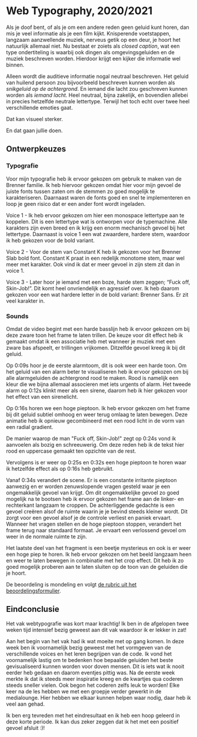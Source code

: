 # Web Typography, 2020/2021

Als je doof bent, of als je om een andere reden geen geluid kunt horen, dan mis je veel informatie als je een film kijkt. Knisperende voetstappen, langzaam aanzwellende muziek, nerveus getik op een deur, je hoort het natuurlijk allemaal niet. Nu bestaat er zoiets als *closed caption*, wat een type ondertiteling is waarbij ook dingen als omgevingsgeluiden en de muziek beschreven worden. Hierdoor krijgt een kijker die informatie wel binnen.

Alleen wordt die auditieve informatie nogal neutraal beschreven. Het geluid van huilend persoon zou bijvoorbeeld beschreven kunnen worden als *snikgeluid op de achtergrond*. En iemand die lacht zou geschreven kunnen worden als *iemand lacht.* Heel neutraal, bijna zakelijk, en bovendien allebei in precies hetzelfde neutrale lettertype. Terwijl het toch echt over twee heel verschillende emoties gaat. 

Dat kan visueel sterker. 

En dat gaan jullie doen.

## Ontwerpkeuzes

### Typografie

Voor mijn typografie heb ik ervoor gekozen om gebruik te maken van de Brenner familie. Ik heb hiervoor gekozen omdat hier voor mijn gevoel de juiste fonts tussen zaten om de stemmen zo goed mogelijk te karakteriseren. Daarnaast waren de fonts goed en snel te implementeren en loop je geen risico dat er een ander font wordt ingeladen.

Voice 1 - Ik heb ervoor gekozen om hier een monospace lettertype aan te koppelen. Dit is een lettertype wat is ontworpen voor de typemachine. Alle karakters zijn even breed en ik krijg een enorm mechanisch gevoel bij het lettertype. Daarnaast is voice 1 een wat zwaardere, hardere stem, waardoor ik heb gekozen voor de bold variant.

Voice 2 - Voor de stem van Constant K heb ik gekozen voor het Brenner Slab bold font. Constant K praat in een redelijk monotome stem, maar wel meer met karakter. Ook vind ik dat er meer gevoel in zijn stem zit dan in voice 1.

Voice 3 - Later hoor je iemand met een boze, harde stem zeggen; “Fuck off, Skin-Job!”. Dit komt heel onvriendelijk en agressief over. Ik heb daarom gekozen voor een wat hardere letter in de bold variant: Brenner Sans. Er zit veel karakter in. 


### Sounds

Omdat de video begint met een harde basslijn heb ik ervoor gekozen om bij deze zware toon het frame te laten trillen. De keuze voor dit effect heb ik gemaakt omdat ik een associatie heb met wanneer je muziek met een zware bas afspeelt, er trillingen vrijkomen. Ditzelfde gevoel kreeg ik bij dit geluid.

Op 0:09s hoor je de eerste alarmtoom, dit is ook weer een harde toon. Om het geluid van een alarm beter te visualiseren heb ik ervoor gekozen om bij alle alarmgeluiden de achtergrond rood te maken. Rood is namelijk een kleur die we bijna allemaal associeren met iets urgents of alarm. Het tweede alarm op 0:12s klinkt meer als een sirene, daarom heb ik hier gekozen voor het effect van een sirenelicht. 

Op 0:16s horen we een hoge pieptoon. Ik heb ervoor gekozen om het frame bij dit geluid subtiel omhoog en weer terug omlaag te laten bewegen. Deze animatie heb ik opnieuw gecombineerd met een rood licht in de vorm van een radial gradient.

De manier waarop de man "Fuck off, Skin-Job!" zegt op 0:24s vond ik aanvoelen als bozig en schreeuwerig. Om deze reden heb ik de tekst hier rood en uppercase gemaakt ten opzichte van de rest.

Vervolgens is er weer op 0:25s en 0:32s een hoge pieptoon te horen waar ik hetzelfde effect als op 0:16s heb gebruikt. 

Vanaf 0:34s verandert de scene. Er is een constante irritante pieptoon aanwezig en er worden zenuwslopende vragen gesteld waar je een ongemakkelijk gevoel van krijgt. Om dit ongemakkelijke gevoel zo goed mogelijk na te bootsen heb ik ervoor gekozen het frame aan de linker- en rechterkant langzaam te croppen. De achterliggende gedachte is een gevoel creëren alsof de ruimte waarin je je bevind steeds kleiner wordt. Dit zorgt voor een gevoel alsof je de controle verliest en paniek ervaart. Wanneer het vragen stellen en de hoge pieptoon stoppen, verandert het frame terug naar standaard formaat. Je ervaart een verlossend gevoel om weer in de normale ruimte te zijn.

Het laatste deel van het fragment is een beetje mysterieus en ook is er weer een hoge piep te horen. Ik heb ervoor gekozen om het beeld langzaam heen en weer te laten bewegen in combinatie met het crop effect. Dit heb ik zo goed mogelijk proberen aan te laten sluiten op de toon van de geluiden die je hoort. 

De beoordeling is mondeling en volgt [de rubric uit het beoordelingsformulier](web-typografie-beoordeling.pdf).

## Eindconclusie

Het vak webtypografie was kort maar krachtig! Ik ben in de afgelopen twee weken tijd intensief bezig geweest aan dit vak waardoor ik er lekker in zat!

Aan het begin van het vak had ik wat moeite met op gang komen. In deze week ben ik voornamelijk bezig geweest met het vormgeven van de verschillende voices en het leren begrijpen van de code. Ik vond het voornamelijk lastig om te bedenken hoe bepaalde geluiden het beste gevisualiseerd kunnen worden voor doven mensen. Dit is iets wat ik nooit eerder heb gedaan en daarom eventjes pittig was. Na de eerste week merkte ik dat ik steeds meer inspiratie kreeg en de kwartjes qua coderen steeds sneller vielen. Ook begon het coderen zelfs leuk te worden! Elke keer na de les hebben we met een groepje verder gewerkt in de medialounge. Hier hebben we elkaar kunnen helpen waar nodig, daar heb ik veel aan gehad. 

Ik ben erg tevreden met het eindresultaat en ik heb een hoop geleerd in deze korte periode. Ik kan dus zeker zeggen dat ik het met een positief gevoel afsluit :)!
